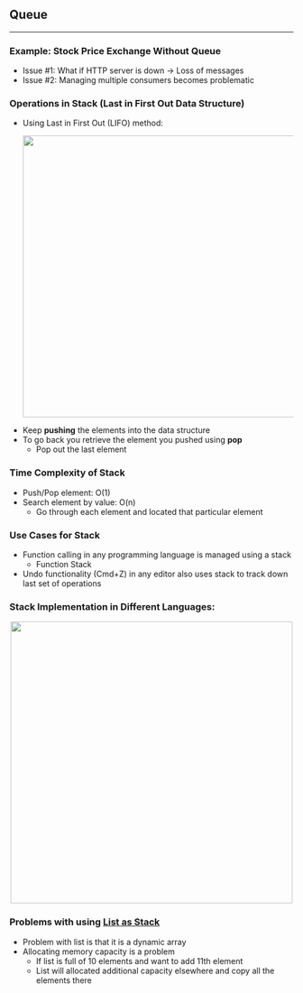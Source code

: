## Queue
---
### Example: Stock Price Exchange Without Queue
- Issue #1: What if HTTP server is down -> Loss of messages
- Issue #2: Managing multiple consumers becomes problematic
### Operations in Stack (Last in First Out Data Structure)
- Using Last in First Out (LIFO) method: <p align="center"><img src="Images/lifo.png" width="500"></p>
- Keep **pushing** the elements into the data structure
- To go back  you retrieve the element you pushed using **pop**
    - Pop out the last element
### Time Complexity of Stack
- Push/Pop element: O(1)
- Search element by value: O(n)
    - Go through each element and located that particular element
### Use Cases for Stack
- Function calling in any programming language is managed using a stack
    - Function Stack
- Undo functionality (Cmd+Z) in any editor also uses stack to track down last set of operations
### Stack Implementation in Different Languages: <p align="center"><img src="Images/stackLang.png" width="500"></p>
### Problems with using [List as Stack](ListStack.ipynb)
- Problem with list is that it is a dynamic array
- Allocating memory capacity is a problem
    - If list is full of 10 elements and want to add 11th element
    - List will allocated additional capacity elsewhere and copy all the elements there